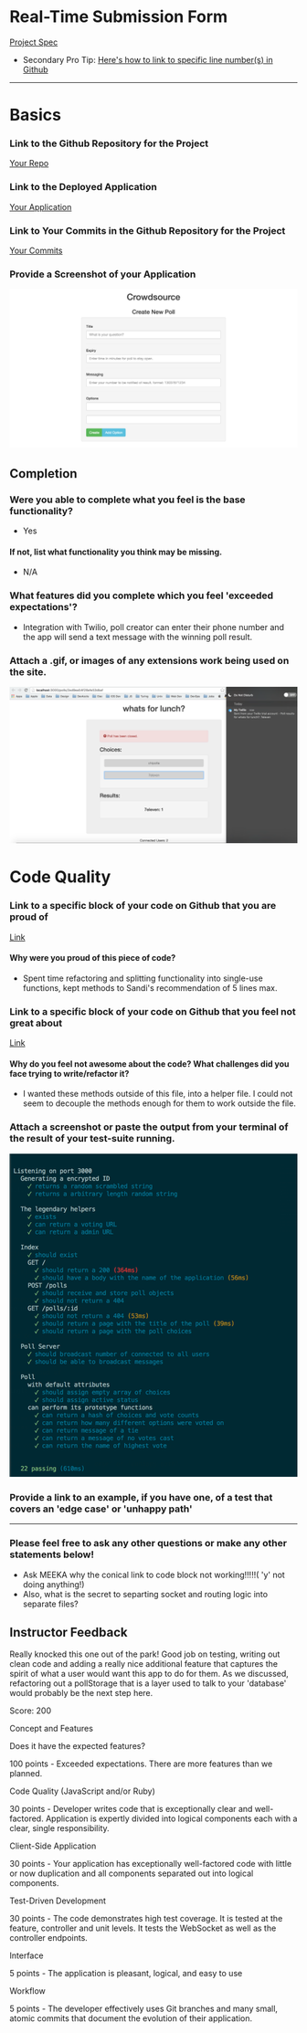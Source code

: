 # Real-Time Submission Form
[Project Spec](https://github.com/turingschool/curriculum/blob/master/source/projects/real_time.markdown)

* Secondary Pro Tip: [Here's how to link to specific line number(s) in Github](http://stackoverflow.com/questions/23821235/how-to-link-to-specific-line-number-on-github)

------

# Basics

### Link to the Github Repository for the Project
[Your Repo](https://github.com/jasonpilz/crowdsource)

### Link to the Deployed Application
[Your Application](https://turingcrowdsource.herokuapp.com/)

### Link to Your Commits in the Github Repository for the Project
[Your Commits](https://github.com/jasonpilz/crowdsource/commits/master)

### Provide a Screenshot of your Application
![crowdsource](images/jason-pilz-crowdsource-screenshot.png)

## Completion

### Were you able to complete what you feel is the base functionality?
* Yes
#### If not, list what functionality you think may be missing.
* N/A

### What features did you complete which you feel 'exceeded expectations'?
* Integration with Twilio, poll creator can enter their phone number and the app
will send a text message with the winning poll result.

### Attach a .gif, or images of any extensions work being used on the site.
![twilio](images/jason-pilz-crowdsource-twilio.png)

# Code Quality

### Link to a specific block of your code on Github that you are proud of
[Link](https://github.com/jasonpilz/crowdsource/blob/master/lib/poll.js#L19-L71)

#### Why were you proud of this piece of code?
* Spent time refactoring and splitting functionality into single-use functions,
kept methods to Sandi's recommendation of 5 lines max.

### Link to a specific block of your code on Github that you feel not great about
[Link](https://github.com/jasonpilz/crowdsource/blob/master/index.js#L93-L105)

#### Why do you feel not awesome about the code? What challenges did you face trying to write/refactor it?
* I wanted these methods outside of this file, into a helper file. I could not seem
to decouple the methods enough for them to work outside the file.

### Attach a screenshot or paste the output from your terminal of the result of your test-suite running.
![tests](images/jason-pilz-crowdsource-tests.png)

### Provide a link to an example, if you have one, of a test that covers an 'edge case' or 'unhappy path'

-----

### Please feel free to ask any other questions or make any other statements below!
* Ask MEEKA why the conical link to code block not working!!!!!( 'y' not doing anything!)
* Also, what is the secret to separting socket and routing logic into separate files?

## Instructor Feedback

Really knocked this one out of the park! Good job on testing, writing out clean code and adding a really nice additional feature that captures the spirit of what a user would want this app to do for them.
As we discussed, refactoring out a pollStorage that is a layer used to talk to your 'database' would probably be the next step here. 

Score: 200

Concept and Features

Does it have the expected features?

100 points - Exceeded expectations. There are more features than we planned.

Code Quality (JavaScript and/or Ruby)

30 points - Developer writes code that is exceptionally clear and well-factored. Application is expertly divided into logical components each with a clear, single responsibility.

Client-Side Application

30 points - Your application has exceptionally well-factored code with little or now duplication and all components separated out into logical components.

Test-Driven Development

30 points - The code demonstrates high test coverage. It is tested at the feature, controller and unit levels. It tests the WebSocket as well as the controller endpoints.

Interface

5 points - The application is pleasant, logical, and easy to use

Workflow

5 points - The developer effectively uses Git branches and many small, atomic commits that document the evolution of their application.
